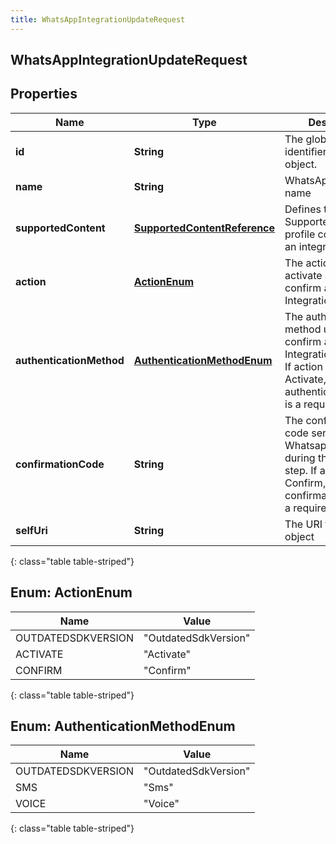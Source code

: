 ```yaml
---
title: WhatsAppIntegrationUpdateRequest
---
```


## WhatsAppIntegrationUpdateRequest

## Properties

| Name                     | Type                                                                               | Description                                                                                                                                               | Notes      |
| ------------------------ | ---------------------------------------------------------------------------------- | --------------------------------------------------------------------------------------------------------------------------------------------------------- | ---------- |
| **id**                   | <!----><!---->**String**<!---->                                                    | The globally unique identifier for the object.                                                                                                            | [optional] |
| **name**                 | <!----><!---->**String**<!---->                                                    | WhatsApp Integration name                                                                                                                                 | [optional] |
| **supportedContent**     | <!----><!---->[**SupportedContentReference**](SupportedContentReference.md)<!----> | Defines the SupportedContent profile configured for an integration                                                                                        | [optional] |
| **action**               | [**ActionEnum**](#ActionEnum)<!---->                                               | The action used to activate and then confirm a WhatsApp Integration.                                                                                      | [optional] |
| **authenticationMethod** | [**AuthenticationMethodEnum**](#AuthenticationMethodEnum)<!---->                   | The authentication method used to confirm a WhatsApp Integration activation. If action is set to Activate, then authenticationMethod is a required field. | [optional] |
| **confirmationCode**     | <!----><!---->**String**<!---->                                                    | The confirmation code sent by Whatsapp to you during the activation step. If action is set to Confirm, then confirmationCode is a required field.         | [optional] |
| **selfUri**              | <!----><!---->**String**<!---->                                                    | The URI for this object                                                                                                                                   | [optional] |

{: class="table table-striped"}

<a name="ActionEnum"></a>

## Enum: ActionEnum

| Name               | Value                          |
| ------------------ | ------------------------------ |
| OUTDATEDSDKVERSION | &quot;OutdatedSdkVersion&quot; |
| ACTIVATE           | &quot;Activate&quot;           |
| CONFIRM            | &quot;Confirm&quot;            |

{: class="table table-striped"}

<a name="AuthenticationMethodEnum"></a>

## Enum: AuthenticationMethodEnum

| Name               | Value                          |
| ------------------ | ------------------------------ |
| OUTDATEDSDKVERSION | &quot;OutdatedSdkVersion&quot; |
| SMS                | &quot;Sms&quot;                |
| VOICE              | &quot;Voice&quot;              |

{: class="table table-striped"}
